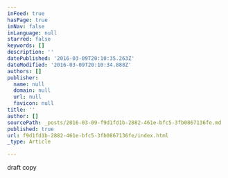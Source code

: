 ```yaml
---
inFeed: true
hasPage: true
inNav: false
inLanguage: null
starred: false
keywords: []
description: ''
datePublished: '2016-03-09T20:10:35.263Z'
dateModified: '2016-03-09T20:10:34.888Z'
authors: []
publisher:
  name: null
  domain: null
  url: null
  favicon: null
title: ''
author: []
sourcePath: _posts/2016-03-09-f9d1fd1b-2882-461e-bfc5-3fb0867136fe.md
published: true
url: f9d1fd1b-2882-461e-bfc5-3fb0867136fe/index.html
_type: Article

---
```

draft copy